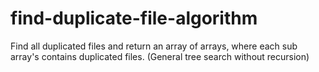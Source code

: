 # find-duplicate-file-algorithm
Find all duplicated files and return an array of arrays, where each sub array's contains duplicated files. 
(General tree search without recursion)
